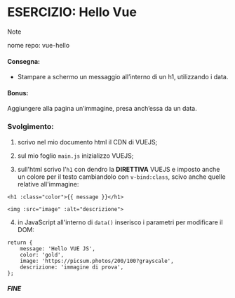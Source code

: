 # ESERCIZIO: Hello Vue

> [!NOTE]
>
> nome repo: vue-hello

#### Consegna:
- Stampare a schermo un messaggio all’interno di un h1, utilizzando i data.
#### Bonus:
Aggiungere alla pagina un’immagine, presa anch’essa da un data.

### Svolgimento:
1. scrivo nel mio documento html il CDN di VUEJS;

2. sul mio foglio `main.js` inizializzo VUEJS;

3. sull'html scrivo l'`h1` con dendro la **DIRETTIVA** VUEJS e imposto anche un colore per il testo cambiandolo con `v-bind:class`, scivo anche quelle relative all'immagine:
```
<h1 :class="color">{{ message }}</h1>
```
```
<img :src="image" :alt="descrizione">
```

4. in JavaScript all'interno di `data()` inserisco i parametri per modificare il DOM:
```
return {
    message: 'Hello VUE JS',
    color: 'gold',
    image: 'https://picsum.photos/200/100?grayscale',
    descrizione: 'immagine di prova',
};
```

##### FINE